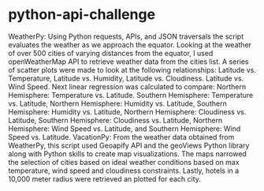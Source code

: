 # python-api-challenge
WeatherPy:
Using Python requests, APIs, and JSON traversals the script evaluates the weather as we approach the equator.  Looking at the weather of over 500 cities of varying distances from the equator, I used openWeatherMap API to retrieve weather data from the cities list.  A series of scatter plots were made to look at the following relationships:  Latitude vs. Temperature, Latitude vs. Humidity, Latitude vs. Cloudiness. Latitude vs. Wind Speed.  Next linear regression was calculated to compare: Northern Hemisphere: Temperature vs. Latitude. Southern Hemisphere: Temperature vs. Latitude, Northern Hemisphere: Humidity vs. Latitude, Southern Hemisphere: Humidity vs. Latitude, Northern Hemisphere: Cloudiness vs. Latitude, Southern Hemisphere: Cloudiness vs. Latitude, Northern Hemisphere: Wind Speed vs. Latitude, and Southern Hemisphere: Wind Speed vs. Latitude.
VacationPy:
From the weather data obtained from WeatherPy, this script used Geoapify API and the geoViews Python library along with Python skills to create map visualizations.  The maps narrowed the selection of cities based on ideal weather conditions based on max temperature, wind speed and cloudiness constraints.  Lastly, hotels in a 10,000 meter radius were retrieved an plotted for each city.
    
